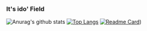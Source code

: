 ### It's ido' Field
![Anurag's github stats](https://github-readme-stats.vercel.app/api?username=iDoyoung&show_icons=true&theme=outrun)
[![Top Langs](https://github-readme-stats.vercel.app/api/top-langs/?username=iDoyoung&layout=compact)](https://github.com/iDoyoung/github-readme-stats)
[![Readme Card](https://github-readme-stats.vercel.app/api/pin/?username=iDoyoung&repo=Refactoring-Schrodinger-iOS)](https://github.com/iDoyoung/Refactoring-Schrodinger-iOS&&theme=dark&show_icons=true))

<!--
**ido-zero/ido-zero** is a ✨ _special_ ✨ repository because its `README.md` (this file) appears on your GitHub profile.

Here are some ideas to get you started:

- 🔭 I’m currently working on ...
- 🌱 I’m currently learning ...
- 👯 I’m looking to collaborate on ...
- 🤔 I’m looking for help with ...
- 💬 Ask me about ...
- 📫 How to reach me: ...
- 😄 Pronouns: ...
- ⚡ Fun fact: ...
-->
